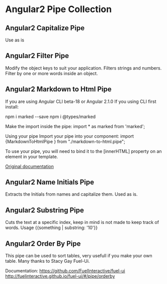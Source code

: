 # Angular2 Pipe Collection


## Angular2 Capitalize Pipe 

Use as is 

## Angular2 Filter Pipe 

Modify the object keys to suit your application.
Filters strings and numbers. 
Filter by one or more words inside an object.

## Angular2 Markdown to Html Pipe

If you are using Angular CLI beta-18 or Angular 2.1.0 
If you using CLI first install:

npm i marked --save
npm i @types/marked

Make the import inside the pipe:
import * as marked from 'marked';

Using your pipe
Import your pipe into your component:
import {MarkdownToHtmlPipe } from "./markdown-to-html.pipe";

To use your pipe, you will need to bind it to the [innerHTML] property on an element in your template.

<section id="markdown-in-here" [innerHTML]="defaultContent | markdown">
    <!-- Markdown will appear here in the DOM -->
</section>

[Original documentation](https://www.reddit.com/r/Angular2/comments/4s2xda/keep_getting_errors_trying_to_import_marked_into/)

## Angular2 Name Initials Pipe

Extracts the Initials from names and capitalize them. 
Used as is.

## Angular2 Substring Pipe 

Cuts the text at a specific index, keep in mind is not made to keep track of words.
Usage {{something | substring: '10'}}


## Angular2 Order By Pipe

This pipe can be used to sort tables, very usefull if you make your own table. Many thanks to Stacy Gay Fuel-Ui.

Documentation: https://github.com/FuelInteractive/fuel-ui  http://fuelinteractive.github.io/fuel-ui/#/pipe/orderby





